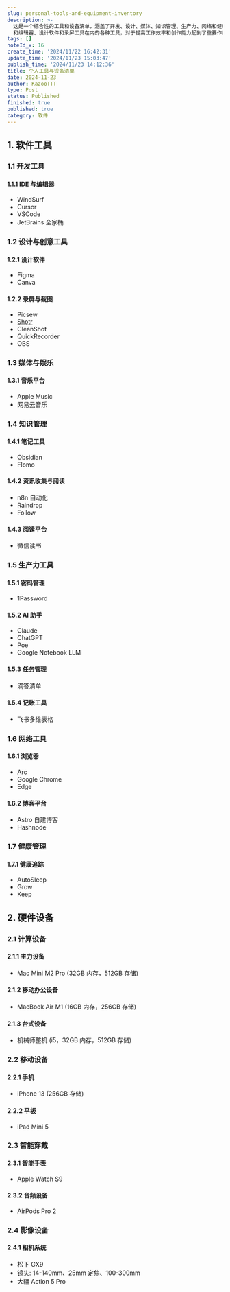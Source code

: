 ```yaml
---
slug: personal-tools-and-equipment-inventory
description: >-
  这是一个综合性的工具和设备清单，涵盖了开发、设计、媒体、知识管理、生产力、网络和健康方面的各种工具。包括开发 IDE
  和编辑器、设计软件和录屏工具在内的各种工具，对于提高工作效率和创作能力起到了重要作用。此外，这个列表中还包括了一些专业级别的设备，如计算机、手机和平板电脑，以及一些帮助个人管理时间和任务的工具。
tags: []
noteId_x: 16
create_time: '2024/11/22 16:42:31'
update_time: '2024/11/23 15:03:47'
publish_time: '2024/11/23 14:12:36'
title: 个人工具与设备清单
date: 2024-11-23
author: KazooTTT
type: Post
status: Published
finished: true
published: true
category: 软件
---
```


## 1. 软件工具

### 1.1 开发工具

#### 1.1.1 IDE 与编辑器

- WindSurf
- Cursor
- VSCode
- JetBrains 全家桶

### 1.2 设计与创意工具

#### 1.2.1 设计软件

- Figma
- Canva

#### 1.2.2 录屏与截图

- Picsew
- [Shotr](https://shottr.cc/)
- CleanShot
- QuickRecorder
- OBS

### 1.3 媒体与娱乐

#### 1.3.1 音乐平台

- Apple Music
- 网易云音乐

### 1.4 知识管理

#### 1.4.1 笔记工具

- Obsidian
- Flomo

#### 1.4.2 资讯收集与阅读

- n8n 自动化
- Raindrop
- Follow

#### 1.4.3 阅读平台

- 微信读书

### 1.5 生产力工具

#### 1.5.1 密码管理

- 1Password

#### 1.5.2 AI 助手

- Claude
- ChatGPT
- Poe
- Google Notebook LLM

#### 1.5.3 任务管理

- 滴答清单

#### 1.5.4 记账工具

- 飞书多维表格

### 1.6 网络工具

#### 1.6.1 浏览器

- Arc
- Google Chrome
- Edge

#### 1.6.2 博客平台

- Astro 自建博客
- Hashnode

### 1.7 健康管理

#### 1.7.1 健康追踪

- AutoSleep
- Grow
- Keep

## 2. 硬件设备

### 2.1 计算设备

#### 2.1.1 主力设备

- Mac Mini M2 Pro (32GB 内存，512GB 存储)

#### 2.1.2 移动办公设备

- MacBook Air M1 (16GB 内存，256GB 存储)

#### 2.1.3 台式设备

- 机械师整机 (i5，32GB 内存，512GB 存储)

### 2.2 移动设备

#### 2.2.1 手机

- iPhone 13 (256GB 存储)

#### 2.2.2 平板

- iPad Mini 5

### 2.3 智能穿戴

#### 2.3.1 智能手表

- Apple Watch S9

#### 2.3.2 音频设备

- AirPods Pro 2

### 2.4 影像设备

#### 2.4.1 相机系统

- 松下 GX9
- 镜头: 14-140mm、25mm 定焦、100-300mm
- 大疆 Action 5 Pro
